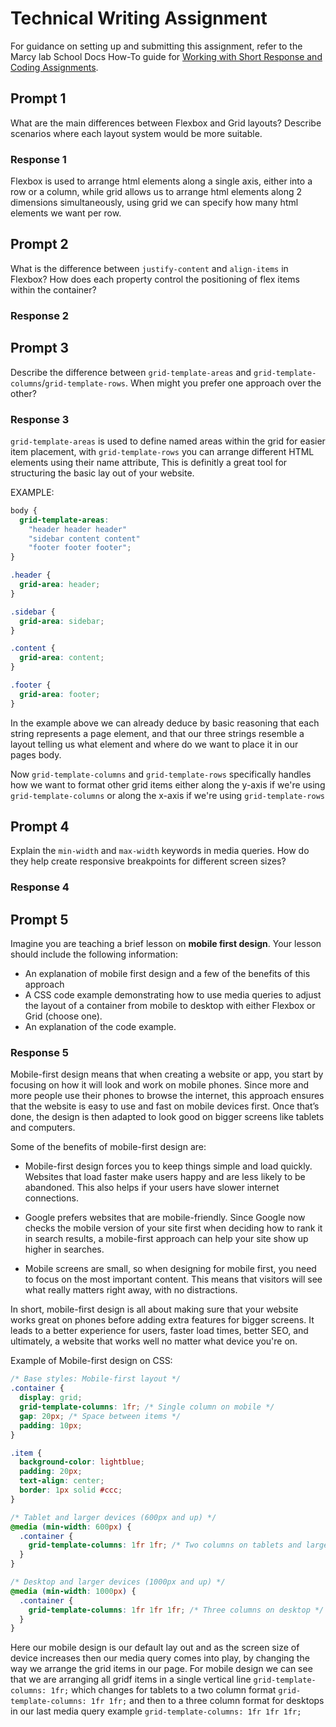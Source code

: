 # Technical Writing Assignment

For guidance on setting up and submitting this assignment, refer to the Marcy lab School Docs How-To guide for [Working with Short Response and Coding Assignments](https://marcylabschool.gitbook.io/marcy-lab-school-docs/fullstack-curriculum/how-tos/working-with-assignments#how-to-work-on-assignments).

## Prompt 1

What are the main differences between Flexbox and Grid layouts? Describe scenarios where each layout system would be more suitable.

### Response 1

Flexbox is used to arrange html elements along a single axis, either into a row or a column, while grid allows us to arrange html elements along 2 dimensions simultaneously, using grid we can specify how many html elements we want per row.

## Prompt 2

What is the difference between `justify-content` and `align-items` in Flexbox? How does each property control the positioning of flex items within the container?

### Response 2

## Prompt 3

Describe the difference between `grid-template-areas` and `grid-template-columns`/`grid-template-rows`. When might you prefer one approach over the other?

### Response 3

`grid-template-areas` is used to define named areas within the grid for easier item placement, with `grid-template-rows` you can arrange different HTML elements using their name attribute, This is definitly a great tool for structuring the basic lay out of your website.

EXAMPLE:

```css
body {
  grid-template-areas:
    "header header header"
    "sidebar content content"
    "footer footer footer";
}

.header {
  grid-area: header;
}

.sidebar {
  grid-area: sidebar;
}

.content {
  grid-area: content;
}

.footer {
  grid-area: footer;
}
```

In the example above we can already deduce by basic reasoning that each string represents a page element, and that our three strings resemble a layout telling us what element and where do we want to place it in our pages body.

Now `grid-template-columns` and `grid-template-rows` specifically handles how we want to format other grid items either along the y-axis if we're using `grid-template-columns` or along the x-axis if we're using `grid-template-rows`

## Prompt 4

Explain the `min-width` and `max-width` keywords in media queries. How do they help create responsive breakpoints for different screen sizes?

### Response 4

## Prompt 5

Imagine you are teaching a brief lesson on **mobile first design**. Your lesson should include the following information:

- An explanation of mobile first design and a few of the benefits of this approach
- A CSS code example demonstrating how to use media queries to adjust the layout of a container from mobile to desktop with either Flexbox or Grid (choose one).
- An explanation of the code example.

### Response 5

Mobile-first design means that when creating a website or app, you start by focusing on how it will look and work on mobile phones. Since more and more people use their phones to browse the internet, this approach ensures that the website is easy to use and fast on mobile devices first. Once that’s done, the design is then adapted to look good on bigger screens like tablets and computers.

Some of the benefits of mobile-first design are:

- Mobile-first design forces you to keep things simple and load quickly. Websites that load faster make users happy and are less likely to be abandoned. This also helps if your users have slower internet connections.

- Google prefers websites that are mobile-friendly. Since Google now checks the mobile version of your site first when deciding how to rank it in search results, a mobile-first approach can help your site show up higher in searches.

- Mobile screens are small, so when designing for mobile first, you need to focus on the most important content. This means that visitors will see what really matters right away, with no distractions.

In short, mobile-first design is all about making sure that your website works great on phones before adding extra features for bigger screens. It leads to a better experience for users, faster load times, better SEO, and ultimately, a website that works well no matter what device you're on.

Example of Mobile-first design on CSS:

```css
/* Base styles: Mobile-first layout */
.container {
  display: grid;
  grid-template-columns: 1fr; /* Single column on mobile */
  gap: 20px; /* Space between items */
  padding: 10px;
}

.item {
  background-color: lightblue;
  padding: 20px;
  text-align: center;
  border: 1px solid #ccc;
}

/* Tablet and larger devices (600px and up) */
@media (min-width: 600px) {
  .container {
    grid-template-columns: 1fr 1fr; /* Two columns on tablets and larger */
  }
}

/* Desktop and larger devices (1000px and up) */
@media (min-width: 1000px) {
  .container {
    grid-template-columns: 1fr 1fr 1fr; /* Three columns on desktop */
  }
}
```

Here our mobile design is our default lay out and as the screen size of device increases then our media query comes into play, by changing the way we arrange the grid items in our page. For mobile design we can see that we are arranging all gridf items in a single vertical line `grid-template-columns: 1fr;` which changes for tablets to a two column format `grid-template-columns: 1fr 1fr;` and then to a three column format for desktops in our last media query example `grid-template-columns: 1fr 1fr 1fr;`
